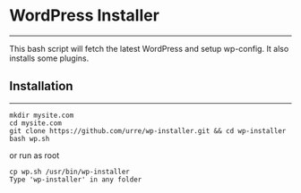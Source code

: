# WordPress Installer
---------------------------------------
This bash script will fetch the latest WordPress and setup wp-config. It also installs some plugins.

## Installation
---------------------------------------
	mkdir mysite.com
	cd mysite.com
	git clone https://github.com/urre/wp-installer.git && cd wp-installer
	bash wp.sh

or run as root

	cp wp.sh /usr/bin/wp-installer
	Type 'wp-installer' in any folder